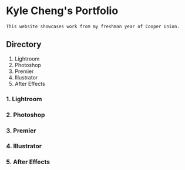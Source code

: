# **Kyle Cheng's Portfolio**

    This website showcases work from my freshman year of Cooper Union.

## Directory

1. Lightroom
2. Photoshop
3. Premier
4. Illustrator
5. After Effects

### 1. Lightroom

### 2. Photoshop

### 3. Premier

### 4. Illustrator

### 5. After Effects
